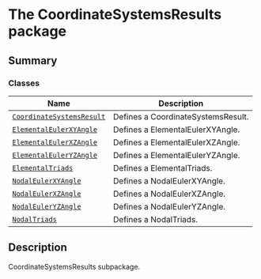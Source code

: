 # The CoordinateSystemsResults package

<a id="summary"></a>

## Summary

### Classes

| Name | Description |
|-----------------------------------------------------------------------------------|--------------------------------------|
| [`CoordinateSystemsResult`](CoordinateSystemsResult.md#CoordinateSystemsResult)   | Defines a CoordinateSystemsResult.   |
| [`ElementalEulerXYAngle`](ElementalEulerXYAngle.md#ElementalEulerXYAngle)         | Defines a ElementalEulerXYAngle.     |
| [`ElementalEulerXZAngle`](ElementalEulerXZAngle.md#ElementalEulerXZAngle)         | Defines a ElementalEulerXZAngle.     |
| [`ElementalEulerYZAngle`](ElementalEulerYZAngle.md#ElementalEulerYZAngle)         | Defines a ElementalEulerYZAngle.     |
| [`ElementalTriads`](ElementalTriads.md#ElementalTriads)                           | Defines a ElementalTriads.           |
| [`NodalEulerXYAngle`](NodalEulerXYAngle.md#NodalEulerXYAngle)                     | Defines a NodalEulerXYAngle.         |
| [`NodalEulerXZAngle`](NodalEulerXZAngle.md#NodalEulerXZAngle)                     | Defines a NodalEulerXZAngle.         |
| [`NodalEulerYZAngle`](NodalEulerYZAngle.md#NodalEulerYZAngle)                     | Defines a NodalEulerYZAngle.         |
| [`NodalTriads`](NodalTriads.md#NodalTriads)                                       | Defines a NodalTriads.               |

<a id="description"></a>

## Description

CoordinateSystemsResults subpackage.

<!-- !! processed by numpydoc !! -->
